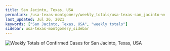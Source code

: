 ```yaml
---
title: San Jacinto, Texas, USA
permalink: /usa-texas-montgomery/weekly_totals/usa-texas-san_jacinto-weekly_totals.html
last_updated: Jul 26, 2021
keywords: ["San Jacinto, Texas, USA", "weekly totals"]
sidebar: usa-texas-montgomery_sidebar
---
```


![Weekly Totals of Confirmed Cases for San Jacinto, Texas, USA](/covid_tracker/images/graphs/usa-texas-san_jacinto-weekly_totals_graph.png)
